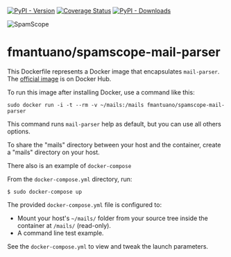 [![PyPI - Version](https://img.shields.io/pypi/v/mail-parser)](https://pypi.org/project/mail-parser/)
[![Coverage Status](https://coveralls.io/repos/github/SpamScope/mail-parser/badge.svg?branch=develop)](https://coveralls.io/github/SpamScope/mail-parser?branch=develop)
[![PyPI - Downloads](https://img.shields.io/pypi/dm/mail-parser?color=blue)](https://pypistats.org/packages/mail-parser)

![SpamScope](https://raw.githubusercontent.com/SpamScope/spamscope/develop/docs/logo/spamscope.png)

# fmantuano/spamscope-mail-parser
This Dockerfile represents a Docker image that encapsulates `mail-parser`. The [official image](https://hub.docker.com/r/fmantuano/spamscope-mail-parser/) is on Docker Hub.

To run this image after installing Docker, use a command like this:

```shell
sudo docker run -i -t --rm -v ~/mails:/mails fmantuano/spamscope-mail-parser
```

This command runs `mail-parser` help as default, but you can use all others options.

To share the "mails" directory between your host and the container, create a "mails" directory on your host.

There also is an example of `docker-compose`

From the `docker-compose.yml` directory, run:

```shell
$ sudo docker-compose up
```

The provided `docker-compose.yml` file is configured to:

 - Mount your host's `~/mails/` folder from your source tree inside the container at `/mails/` (read-only).
 - A command line test example.

See the `docker-compose.yml` to view and tweak the launch parameters.
